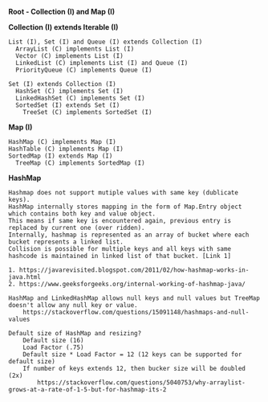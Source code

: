 
**Root - Collection (I) and Map (I)**

**Collection (I) extends Iterable (I)**
    
    List (I), Set (I) and Queue (I) extends Collection (I) 
      ArrayList (C) implements List (I)
      Vector (C) implements List (I)
      LinkedList (C) implements List (I) and Queue (I)
      PriorityQueue (C) implements Queue (I)

    Set (I) extends Collection (I)
      HashSet (C) implements Set (I)
      LinkedHashSet (C) implements Set (I)
      SortedSet (I) extends Set (I)
        TreeSet (C) implements SortedSet (I)
        
**Map (I)**
    
    HashMap (C) implements Map (I)
    HashTable (C) implements Map (I)
    SortedMap (I) extends Map (I)
      TreeMap (C) implements SortedMap (I)

**HashMap**

    Hashmap does not support mutiple values with same key (dublicate keys). 
    HashMap internally stores mapping in the form of Map.Entry object which contains both key and value object.
    This means if same key is encountered again, previous entry is replaced by current one (over ridden).
    Internally, hashmap is represented as an array of bucket where each bucket represents a linked list.
    Collision is possible for multiple keys and all keys with same hashcode is maintained in linked list of that bucket. [Link 1]
  
    1. https://javarevisited.blogspot.com/2011/02/how-hashmap-works-in-java.html
    2. https://www.geeksforgeeks.org/internal-working-of-hashmap-java/
    
    HashMap and LinkedHashMap allows null keys and null values but TreeMap doesn't allow any null key or value.
        https://stackoverflow.com/questions/15091148/hashmaps-and-null-values
    
    Default size of HashMap and resizing? 
        Default size (16)  
        Load Factor (.75)
        Default size * Load Factor = 12 (12 keys can be supported for default size)
        If number of keys extends 12, then bucker size will be doubled (2x) 
            https://stackoverflow.com/questions/5040753/why-arraylist-grows-at-a-rate-of-1-5-but-for-hashmap-its-2
